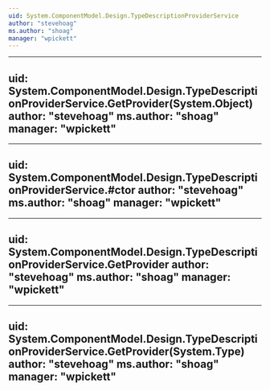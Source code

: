 ```yaml
---
uid: System.ComponentModel.Design.TypeDescriptionProviderService
author: "stevehoag"
ms.author: "shoag"
manager: "wpickett"
---
```


---
uid: System.ComponentModel.Design.TypeDescriptionProviderService.GetProvider(System.Object)
author: "stevehoag"
ms.author: "shoag"
manager: "wpickett"
---

---
uid: System.ComponentModel.Design.TypeDescriptionProviderService.#ctor
author: "stevehoag"
ms.author: "shoag"
manager: "wpickett"
---

---
uid: System.ComponentModel.Design.TypeDescriptionProviderService.GetProvider
author: "stevehoag"
ms.author: "shoag"
manager: "wpickett"
---

---
uid: System.ComponentModel.Design.TypeDescriptionProviderService.GetProvider(System.Type)
author: "stevehoag"
ms.author: "shoag"
manager: "wpickett"
---

